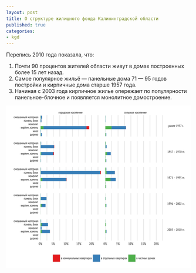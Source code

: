 ```yaml
---
layout: post
title: О структуре жилищного фонда Калининградской области
published: true
categories:
- kgd
---
```


Перепись 2010 года показала, что:

1. Почти 90 процентов жителей области живут в домах построенных более 15 лет назад.
2. Самое популярное жильё — панельные дома 71 — 95 годов постройки и кирпичные дома старше 1957 года.
3. Начиная с 2003 года кирпичное жилье опережает по популярности панельное-блочное и появляется монолитное домостроение.

![Структура жилищного фонда Калининградской области](/images/zhilfond_structure_kaliningradskay_oblast_2010.svg "Структура жилищного фонда Калининградской области")